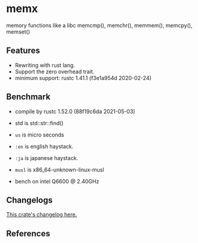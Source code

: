 # memx
memory functions like a libc memcmp(), memchr(), memmem(), memcpy(), memset()

## Features

* Rewriting with rust lang.
* Support the zero overhead trait.
* minimum support: rustc 1.41.1 (f3e1a954d 2020-02-24)

## Benchmark

- compile by rustc 1.52.0 (88f19c6da 2021-05-03)

- std is std::str::find()
- `us` is micro seconds
- `:en` is english haystack.
- `:ja` is japanese haystack.
- `musl` is x86_64-unknown-linux-musl
- bench on intel Q6600 @ 2.40GHz


## Changelogs

[This crate's changelog here.](https://github.com/aki-akaguma/memx/blob/main/CHANGELOG.md)


## References
